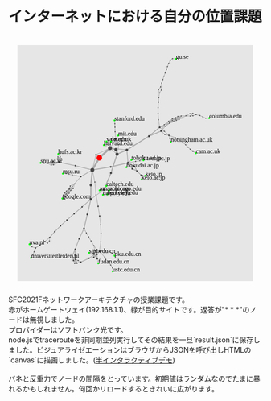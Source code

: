 <h1>インターネットにおける自分の位置課題</h1>
<h1 align="center">
    <img src="https://github.com/martian17/masstraceroute/blob/main/imgs/internetmap.png?raw=true">
</h1>
SFC2021Fネットワークアーキテクチャの授業課題です。<br>
赤がホームゲートウェイ(192.168.1.1)、緑が目的サイトです。返答が"* * *"のノードは無視しました。<br>
プロバイダーはソフトバンク光です。<br>
node.jsでtracerouteを非同期並列実行してその結果を一旦`result.json`に保存しました。ビジュアライゼエーションはブラウザからJSONを呼び出しHTMLの`canvas`に描画しました。(<a href="https://martian17.github.io/masstraceroute/web/">半インタラクティブデモ</a>)<br><br>
バネと反重力でノードの間隔をとっています。初期値はランダムなのでたまに暴れるかもしれません。何回かリロードするときれいに広がります。
